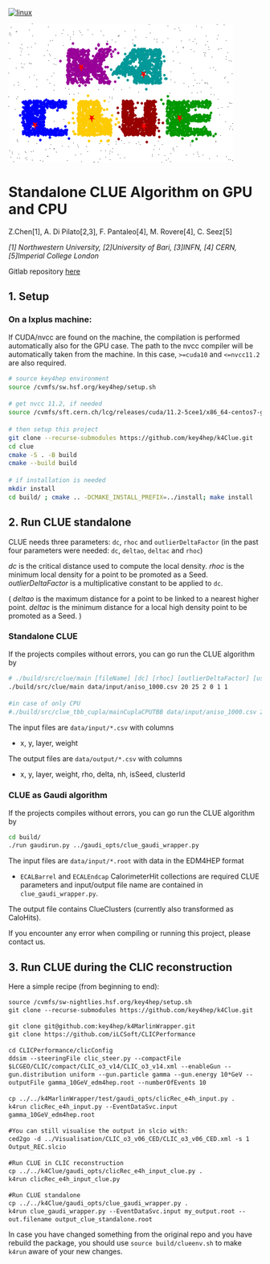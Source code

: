 [![linux](https://github.com/key4hep/k4Clue/actions/workflows/test.yml/badge.svg)](https://github.com/key4hep/k4Clue/actions/workflows/test.yml)

![Logo](plots/k4Clue_logo.png)

# Standalone CLUE Algorithm on GPU and CPU

Z.Chen[1], A. Di Pilato[2,3], F. Pantaleo[4], M. Rovere[4], C. Seez[5]

*[1] Northwestern University, [2]University of Bari, [3]INFN, [4] CERN, [5]Imperial College London*

Gitlab repository [here](https://gitlab.cern.ch/kalos/clue)

## 1. Setup

### On a lxplus machine:

If CUDA/nvcc are found on the machine, the compilation is performed automatically also for the GPU case.
The path to the nvcc compiler will be automatically taken from the machine. In this case, `>=cuda10` and `<=nvcc11.2` are also required.

```bash
# source key4hep environment
source /cvmfs/sw.hsf.org/key4hep/setup.sh

# get nvcc 11.2, if needed
source /cvmfs/sft.cern.ch/lcg/releases/cuda/11.2-5cee1/x86_64-centos7-gcc8-opt/setup.sh

# then setup this project
git clone --recurse-submodules https://github.com/key4hep/k4Clue.git
cd clue
cmake -S . -B build
cmake --build build

# if installation is needed
mkdir install
cd build/ ; cmake .. -DCMAKE_INSTALL_PREFIX=../install; make install
```

## 2. Run CLUE standalone
CLUE needs three parameters: `dc`, `rhoc` and `outlierDeltaFactor` (in the past four parameters were needed: `dc`, `deltao`, `deltac` and `rhoc`)

_dc_ is the critical distance used to compute the local density.
_rhoc_ is the minimum local density for a point to be promoted as a Seed.
_outlierDeltaFactor_ is  a multiplicative constant to be applied to `dc`.

( _deltao_ is the maximum distance for a point to be linked to a nearest higher
point.
 _deltac_ is the minimum distance for a local high density point to be promoted
as a Seed. )

### Standalone CLUE

If the projects compiles without errors, you can go run the CLUE algorithm by
```bash
# ./build/src/clue/main [fileName] [dc] [rhoc] [outlierDeltaFactor] [useParallel] [verbose] [NumTBBThreads]
./build/src/clue/main data/input/aniso_1000.csv 20 25 2 0 1 1

#in case of only CPU
#./build/src/clue_tbb_cupla/mainCuplaCPUTBB data/input/aniso_1000.csv 20 25 2 0 1 1
```

The input files are `data/input/*.csv` with columns 
* x, y, layer, weight

The output files are `data/output/*.csv` with columns
* x, y, layer, weight, rho, delta, nh, isSeed, clusterId

### CLUE as Gaudi algorithm

If the projects compiles without errors, you can go run the CLUE algorithm by
```bash
cd build/
./run gaudirun.py ../gaudi_opts/clue_gaudi_wrapper.py
```

The input files are `data/input/*.root` with data in the EDM4HEP format 
* `ECALBarrel` and `ECALEndcap` CalorimeterHit collections are required
CLUE parameters and input/output file name are contained in `clue_gaudi_wrapper.py`.

The output file contains ClueClusters (currently also transformed as CaloHits).

If you encounter any error when compiling or running this project, please
contact us.

## 3. Run CLUE during the CLIC reconstruction

Here a simple recipe (from beginning to end):
```
source /cvmfs/sw-nightlies.hsf.org/key4hep/setup.sh
git clone --recurse-submodules https://github.com/key4hep/k4Clue.git

git clone git@github.com:key4hep/k4MarlinWrapper.git
git clone https://github.com/iLCSoft/CLICPerformance

cd CLICPerformance/clicConfig
ddsim --steeringFile clic_steer.py --compactFile $LCGEO/CLIC/compact/CLIC_o3_v14/CLIC_o3_v14.xml --enableGun --gun.distribution uniform --gun.particle gamma --gun.energy 10*GeV --outputFile gamma_10GeV_edm4hep.root --numberOfEvents 10

cp ../../k4MarlinWrapper/test/gaudi_opts/clicRec_e4h_input.py .
k4run clicRec_e4h_input.py --EventDataSvc.input gamma_10GeV_edm4hep.root

#You can still visualise the output in slcio with:
ced2go -d ../Visualisation/CLIC_o3_v06_CED/CLIC_o3_v06_CED.xml -s 1 Output_REC.slcio

#Run CLUE in CLIC reconstruction
cp ../../k4Clue/gaudi_opts/clicRec_e4h_input_clue.py .
k4run clicRec_e4h_input_clue.py

#Run CLUE standalone
cp ../../k4Clue/gaudi_opts/clue_gaudi_wrapper.py .
k4run clue_gaudi_wrapper.py --EventDataSvc.input my_output.root --out.filename output_clue_standalone.root
```

In case you have changed something from the original repo and you have rebuild the package, you should use `source build/clueenv.sh` to make `k4run` aware of your new changes.
